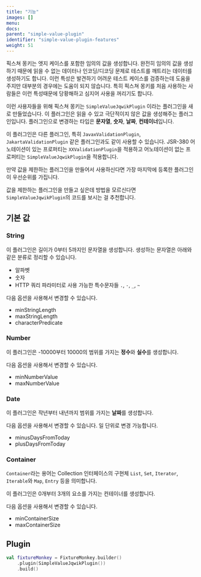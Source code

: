 ```yaml
---
title: "기능"
images: []
menu:
docs:
parent: "simple-value-plugin"
identifier: "simple-value-plugin-features"
weight: 51
---
```


픽스쳐 몽키는 엣지 케이스를 포함한 임의의 값을 생성합니다. 완전히 임의의 값을 생성하기 때문에 읽을 수 없는 데이터나 인코딩/디코딩 문제로 테스트를 깨트리는 데이터를 생성하기도 합니다. 
이런 특성은 발견하기 어려운 테스트 케이스를 검증하는데 도움을 주지만 대부분의 경우에는 도움이 되지 않습니다. 특히 픽스쳐 몽키를 처음 사용하는 사람들은 이런 특성때문에 당황해하고 심지어 사용을 꺼리기도 합니다.       

이런 사용자들을 위해 픽스쳐 몽키는 `SimpleValueJqwikPlugin` 이라는 플러그인을 새로 만들었습니다. 이 플러그인은 읽을 수 있고 극단적이지 않은 값을 생성해주는 플러그인입니다. 
플러그인으로 변경하는 타입은 **문자열**, **숫자**, **날짜**, **컨테이너**입니다. 

이 플러그인은 다른 플러그인, 특히 `JavaxValidationPlugin`, `JakartaValidationPlugin` 같은 플러그인과도 같이 사용할 수 있습니다.
JSR-380 어노테이션이 있는 프로퍼티는 `XXValidationPlugin`을 적용하고 어노테이션이 없는 프로퍼티는 `SimpleValueJqwikPlugin`을 적용합니다.

만약 값을 제한하는 플러그인을 만들어서 사용하신다면 가장 마지막에 등록한 플러그인이 우선순위를 가집니다. 

값을 제한하는 플러그인을 만들고 싶은데 방법을 모르신다면 `SimpleValueJqwikPlugin`의 코드를 보시는 걸 추천합니다.

## 기본 값
### String
이 플러그인은 길이가 0부터 5까지인 문자열을 생성합니다. 생성하는 문자열은 아래와 같은 분류로 정리할 수 있습니다. 

- 알파벳
- 숫자
- HTTP 쿼리 파라미터로 사용 가능한 특수문자들 `.`, `-`, `_`, `~`

다음 옵션을 사용해서 변경할 수 있습니다.
- minStringLength
- maxStringLength
- characterPredicate

### Number
이 플러그인은 -10000부터 10000의 범위를 가지는 **정수**와 **실수**를 생성합니다.

다음 옵션을 사용해서 변경할 수 있습니다.
- minNumberValue
- maxNumberValue

### Date
이 플러그인은 작년부터 내년까지 범위를 가지는 **날짜**를 생성합니다.

다음 옵션을 사용해서 변경할 수 있습니다. 일 단위로 변경 가능합니다.
- minusDaysFromToday
- plusDaysFromToday

### Container
`Container`라는 용어는 Collection 인터페이스의 구현체 `List`, `Set`, `Iterator`, `Iterable`와 `Map`, `Entry` 등을 의미합니다.

이 플러그인은 0개부터 3개의 요소를 가지는 컨테이너를 생성합니다. 

다음 옵션을 사용해서 변경할 수 있습니다. 
- minContainerSize
- maxContainerSize

## Plugin
```kotlin
val fixtureMonkey = FixtureMonkey.builder()
    .plugin(SimpleValueJqwikPlugin())
    .build()
```
